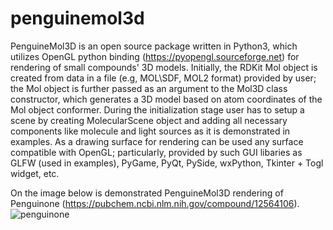 # penguinemol3d
PenguineMol3D is an open source package written in Python3, which utilizes OpenGL python binding (https://pyopengl.sourceforge.net) for rendering of small compounds' 3D models. Initially, the RDKit Mol object is created from data in a file (e.g, MOL\SDF, MOL2 format) provided by user; the Mol object is further passed as an argument to the Mol3D class constructor, which generates a 3D model based on atom coordinates of the Mol object conformer. During the initialization stage user has to setup a scene by creating MolecularScene object and adding all necessary components like molecule and light sources as it is demonstrated in examples. As a drawing surface for rendering can be used any surface compatible with OpenGL; particularly, provided by such GUI libaries as GLFW (used in examples), PyGame, PyQt, PySide, wxPython, Tkinter + Togl widget, etc.

On the image below is demonstrated PenguineMol3D rendering of Penguinone (https://pubchem.ncbi.nlm.nih.gov/compound/12564106).
![penguinone](https://github.com/YevhenKustovskiy/penguinemol3d/assets/136888021/cf8c5e3c-55bb-4759-8688-b85b7a180a86)
